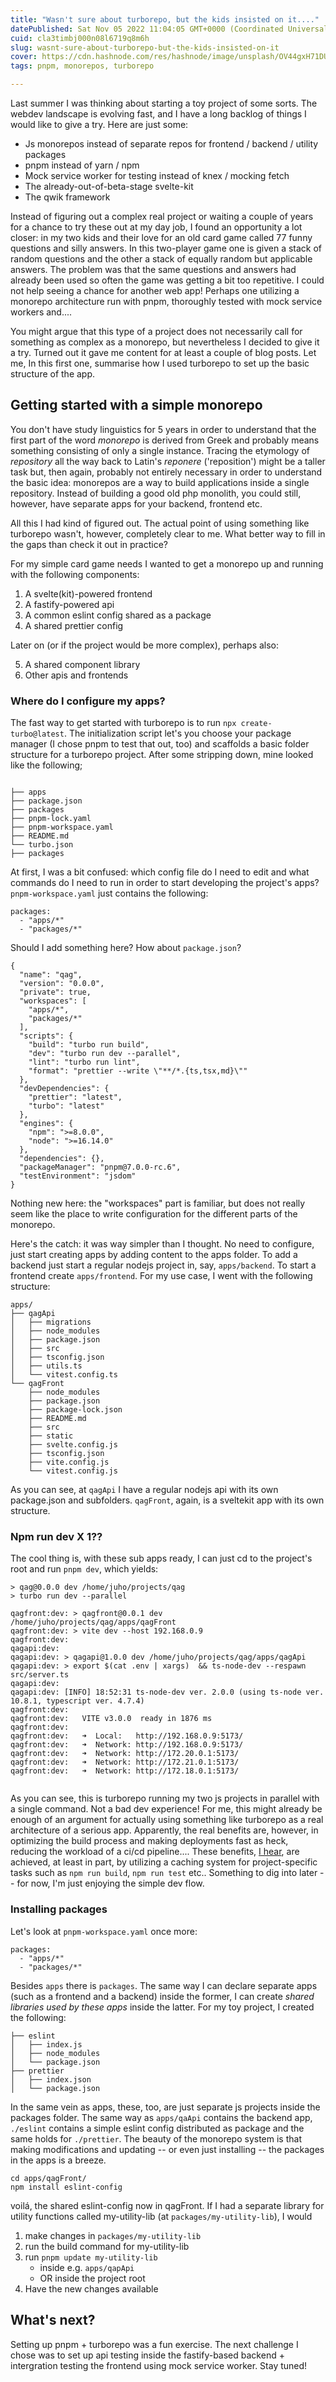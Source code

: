 ```yaml
---
title: "Wasn't sure about turborepo, but the kids insisted on it...."
datePublished: Sat Nov 05 2022 11:04:05 GMT+0000 (Coordinated Universal Time)
cuid: cla3timbj000n08l6719q8m6h
slug: wasnt-sure-about-turborepo-but-the-kids-insisted-on-it
cover: https://cdn.hashnode.com/res/hashnode/image/unsplash/OV44gxH71DU/upload/v1667646091930/pxEMm8aqC.jpeg
tags: pnpm, monorepos, turborepo

---
```



Last summer I was thinking about starting a toy project of some sorts. The
webdev landscape is evolving fast, and I have a long backlog of things I
would like to give a try. Here are just some:

- Js monorepos instead of separate repos for frontend / backend / utility packages
- pnpm instead of yarn / npm
- Mock service worker for testing instead of knex / mocking fetch
- The already-out-of-beta-stage svelte-kit
- The qwik framework

Instead of figuring out a complex real project or waiting a couple of years for
a chance to try these out at my day job, I found an opportunity a lot closer:
in my two kids and their love for an old card game called 77 funny questions
and silly answers. In this two-player game one is given a stack of random
questions and the other a stack of equally random but applicable answers.
The problem was that the same questions and answers had already been used so often
the game was getting a bit too repetitive. I could not help seeing a chance for
another web app! Perhaps one utilizing a monorepo architecture run with pnpm,
thoroughly tested with mock service workers and....

You might argue that this type of a project does not necessarily call for
something as complex as a monorepo, but nevertheless I decided to
give it a try. Turned out it gave me content for at least a couple of blog
posts. Let me, In this first one, summarise how I used turborepo to
set up the basic structure of the app.

## Getting started with a simple monorepo

You don't have study linguistics for 5 years in order to understand that the
first part of the word _monorepo_ is derived from Greek and probably means
something consisting of only a single instance. Tracing the etymology of
_repository_ all the way back to Latin's _reponere_ ('reposition') might
be a taller task but, then again, probably not entirely necessary in
order to understand the basic idea: monorepos are a way to build applications
inside a single repository. Instead of building a good old php monolith, you
could still, however, have separate apps for your backend, frontend etc.

All this I had kind of figured out. The actual point of using
something like turborepo wasn't, however, completely clear to me. What better
way to fill in the gaps than check it out in practice?

For my simple card game needs I wanted to get a monorepo up and running with
the following components:

1. A svelte(kit)-powered frontend
2. A fastify-powered api
3. A common eslint config shared as a package
4. A shared prettier config

Later on (or if the project would be more complex), perhaps also:

5. A shared component library
6. Other apis and frontends

### Where do I configure my apps?

The fast way to get started with turborepo is to run `npx create-turbo@latest`.
The initialization script let's you choose your package manager (I chose
pnpm to test that out, too) and scaffolds a basic folder structure for a
turborepo project. After some stripping down, mine looked like the following;

```

├── apps
├── package.json
├── packages
├── pnpm-lock.yaml
├── pnpm-workspace.yaml
├── README.md
└── turbo.json
├── packages

```

At first, I was a bit confused: which config file do I need to edit and
what commands do I need to run in order to start developing the project's apps?
`pnpm-workspace.yaml` just contains the following:

```
packages:
  - "apps/*"
  - "packages/*"
```

Should I add something here? How about `package.json`?

```
{
  "name": "qag",
  "version": "0.0.0",
  "private": true,
  "workspaces": [
    "apps/*",
    "packages/*"
  ],
  "scripts": {
    "build": "turbo run build",
    "dev": "turbo run dev --parallel",
    "lint": "turbo run lint",
    "format": "prettier --write \"**/*.{ts,tsx,md}\""
  },
  "devDependencies": {
    "prettier": "latest",
    "turbo": "latest"
  },
  "engines": {
    "npm": ">=8.0.0",
    "node": ">=16.14.0"
  },
  "dependencies": {},
  "packageManager": "pnpm@7.0.0-rc.6",
  "testEnvironment": "jsdom"
}

```

Nothing new here: the "workspaces" part is familiar, but does not really seem
like the place to write configuration for the different parts of the monorepo.

Here's the catch: it was way simpler than I thought. No need to configure, just
start creating apps by adding content to the apps folder. To add a backend just
start a regular nodejs project in, say, `apps/backend`. To start a frontend create
`apps/frontend`. For my use case, I went with the following structure:

```
apps/
├── qagApi
│   ├── migrations
│   ├── node_modules
│   ├── package.json
│   ├── src
│   ├── tsconfig.json
│   ├── utils.ts
│   └── vitest.config.ts
└── qagFront
    ├── node_modules
    ├── package.json
    ├── package-lock.json
    ├── README.md
    ├── src
    ├── static
    ├── svelte.config.js
    ├── tsconfig.json
    ├── vite.config.js
    └── vitest.config.js
```

As you can see, at `qagApi` I have a regular nodejs api with its own
package.json and subfolders. `qagFront`, again, is a sveltekit app with its own
structure.

### Npm run dev X 1??

The cool thing is, with these sub apps ready, I can just cd to the project's
root and run `pnpm dev`, which yields:

```
> qag@0.0.0 dev /home/juho/projects/qag
> turbo run dev --parallel

qagfront:dev: > qagfront@0.0.1 dev /home/juho/projects/qag/apps/qagFront
qagfront:dev: > vite dev --host 192.168.0.9
qagfront:dev:
qagapi:dev:
qagapi:dev: > qagapi@1.0.0 dev /home/juho/projects/qag/apps/qagApi
qagapi:dev: > export $(cat .env | xargs)  && ts-node-dev --respawn src/server.ts
qagapi:dev:
qagapi:dev: [INFO] 18:52:31 ts-node-dev ver. 2.0.0 (using ts-node ver. 10.8.1, typescript ver. 4.7.4)
qagfront:dev:
qagfront:dev:   VITE v3.0.0  ready in 1876 ms
qagfront:dev:
qagfront:dev:   ➜  Local:   http://192.168.0.9:5173/
qagfront:dev:   ➜  Network: http://192.168.0.9:5173/
qagfront:dev:   ➜  Network: http://172.20.0.1:5173/
qagfront:dev:   ➜  Network: http://172.21.0.1:5173/
qagfront:dev:   ➜  Network: http://172.18.0.1:5173/


```

As you can see, this is turborepo running my two js projects in parallel with
a single command. Not a bad dev experience! For me, this might already be
enough of an argument for actually using something like turborepo as a real
architecture of a serious app. Apparently, the real benefits are, however, in
optimizing the build process and making deployments fast as heck, reducing the
workload of a ci/cd pipeline.... These benefits, [I
hear](https://turborepo.org/docs/core-concepts/caching), are achieved, at least
in part, by utilizing a caching system for project-specific tasks such as `npm run build`, `npm run test` etc.. Something to dig into later -- for now, I'm
just enjoying the simple dev flow.

### Installing packages

Let's look at `pnpm-workspace.yaml` once more:

```
packages:
  - "apps/*"
  - "packages/*"
```

Besides `apps` there is `packages`. The same way I can declare separate apps
(such as a frontend and a backend) inside the former, I can create _shared libraries
used by these apps_ inside the latter. For my toy project, I created the following:

```
├── eslint
│   ├── index.js
│   ├── node_modules
│   └── package.json
├── prettier
│   ├── index.json
│   └── package.json

```

In the same vein as apps, these, too, are just separate js projects
inside the packages folder. The same way as `apps/qaApi` contains the backend app,
`./eslint` contains a simple eslint config distributed
as package and the same holds for `./prettier`. The beauty of the monorepo system
is that making modifications and updating -- or even just installing -- the
packages in the apps is a breeze.

```
cd apps/qagFront/
npm install eslint-config
```

voilá, the shared eslint-config now in qagFront. If I had a separate library
for utility functions called my-utility-lib (at `packages/my-utility-lib`), I would

1. make changes in `packages/my-utility-lib`
2. run the build command for my-utility-lib
3. run `pnpm update my-utility-lib`
   - inside e.g. `apps/qapApi`
   - OR inside the project root
4. Have the new changes available


## What's next?

Setting up pnpm + turborepo was a fun exercise. The next challenge I chose was
to set up api testing inside the fastify-based backend + intergration testing
the frontend using mock service worker. Stay tuned!
